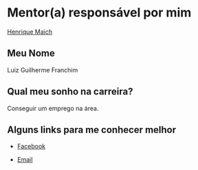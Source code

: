 # Mentor(a) responsável por mim

[Henrique Maich](/profiles/mentors/profiles/Henrique_Maich.md)

## Meu Nome

Luiz Guilherme Franchim

## Qual meu sonho na carreira?

Conseguir um emprego na área.

## Alguns links para me conhecer melhor

- [Facebook](https://www.facebook.com/luiz.guilherme.9484)

- [Email](mailto:luizg7@hotmail.com)
